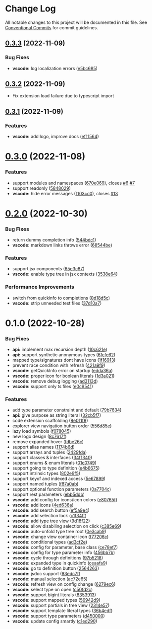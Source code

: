 # Change Log

All notable changes to this project will be documented in this file.
See [Conventional Commits](https://conventionalcommits.org) for commit guidelines.

## [0.3.3](https://github.com/mxsdev/ts-type-explorer/compare/v0.3.2...v0.3.3) (2022-11-09)

### Bug Fixes

-   **vscode:** log localization errors ([e5bc685](https://github.com/mxsdev/ts-type-explorer/commit/e5bc68521a314dd09f84238046add02958f48366))

## [0.3.2](https://github.com/mxsdev/ts-type-explorer/compare/v0.3.1...v0.3.2) (2022-11-09)

-   Fix extension load failure due to typescript import

## [0.3.1](https://github.com/mxsdev/ts-type-explorer/compare/v0.3.0...v0.3.1) (2022-11-09)

### Features

-   **vscode:** add logo, improve docs ([ef11564](https://github.com/mxsdev/ts-type-explorer/commit/ef1156484bb669b4781a3520ebfb7a30b6c1cc19))

# [0.3.0](https://github.com/mxsdev/ts-type-explorer/compare/v0.2.0...v0.3.0) (2022-11-08)

### Features

-   support modules and namespaces ([670e069](https://github.com/mxsdev/ts-type-explorer/commit/670e06970baf7040471aa5967a974a0d521f415a)), closes [#6](https://github.com/mxsdev/ts-type-explorer/issues/6) [#7](https://github.com/mxsdev/ts-type-explorer/issues/7)
-   support readonly ([5848029](https://github.com/mxsdev/ts-type-explorer/commit/5848029cfbe116727efa9ed28cc728ebb6dac544))
-   **vscode:** hide error messages ([1103cc0](https://github.com/mxsdev/ts-type-explorer/commit/1103cc0604dd05588cd17b3b46a8744aa6554477)), closes [#13](https://github.com/mxsdev/ts-type-explorer/issues/13)

# [0.2.0](https://github.com/mxsdev/ts-type-explorer/compare/v0.1.0...v0.2.0) (2022-10-30)

### Bug Fixes

-   return dummy completion info ([544bdc1](https://github.com/mxsdev/ts-type-explorer/commit/544bdc149b7d4e7d5f44048749ebf3ce834c829b))
-   **vscode:** markdown links throws error ([68544be](https://github.com/mxsdev/ts-type-explorer/commit/68544be6401ea6d06fca53a785672543276c9068))

### Features

-   support jsx components ([65e3c87](https://github.com/mxsdev/ts-type-explorer/commit/65e3c87d2f6b8017265bd455265056b06bb0e1db))
-   **vscode:** enable type tree in jsx contexts ([3538e64](https://github.com/mxsdev/ts-type-explorer/commit/3538e64b3676abff27c388ff89e4b80bb703cb3d))

### Performance Improvements

-   switch from quickinfo to completions ([0d18d5c](https://github.com/mxsdev/ts-type-explorer/commit/0d18d5cd4538d04c94a94da7452754f695cfacf9))
-   **vscode:** strip unneeded test files ([37d10a7](https://github.com/mxsdev/ts-type-explorer/commit/37d10a76e615ef4743acbecc62341958e78fc7be))

# 0.1.0 (2022-10-28)

### Bug Fixes

-   **api:** implement max recursion depth ([10c621e](https://github.com/mxsdev/ts-type-explorer/commit/10c621e5af85e65716524822b621ee48c728d6af))
-   **api:** support synthetic anonymous types ([6fcfe62](https://github.com/mxsdev/ts-type-explorer/commit/6fcfe62c358f81969efa44c6889323a8bbc18266))
-   mapped type/signatures dont have icons ([1f16913](https://github.com/mxsdev/ts-type-explorer/commit/1f169138911c83b8c3e4cf604a22fb48ab1ef247))
-   prevent race condition with refresh ([421a9f9](https://github.com/mxsdev/ts-type-explorer/commit/421a9f962f610fe7ba8fd0d3eeb63e939248bd14))
-   **vscode:** getQuickInfo error on startup ([edda36a](https://github.com/mxsdev/ts-type-explorer/commit/edda36a0e06d1900d3b490dc23240237355c6b39))
-   **vscode:** proper icon for boolean literals ([1d3a021](https://github.com/mxsdev/ts-type-explorer/commit/1d3a0214192c94060e07187aba8ac6dba254a242))
-   **vscode:** remove debug logging ([ad3113d](https://github.com/mxsdev/ts-type-explorer/commit/ad3113d8bac5656f468d33f47b3813080330ca8f))
-   **vscode:** support only ts files ([e0c9541](https://github.com/mxsdev/ts-type-explorer/commit/e0c9541799317dfb33d16a8fa16a5c3fbe1b06c9))

### Features

-   add type parameter constraint and default ([79b7634](https://github.com/mxsdev/ts-type-explorer/commit/79b763450972d9f38dc7c8262e70386fd513ebc3))
-   **api:** give purpose as string literal ([32cb5f7](https://github.com/mxsdev/ts-type-explorer/commit/32cb5f79dcbce37ced4766a1d252b5c856b0be38))
-   code extension scaffolding ([8e011f8](https://github.com/mxsdev/ts-type-explorer/commit/8e011f808ad2d8e7e71fa874664e0c8a5eb88b72))
-   explorer view navigation button order ([556d85e](https://github.com/mxsdev/ts-type-explorer/commit/556d85ea13262b82158e52cb1d04fbf27cda0c50))
-   lazy load symbols ([f078045](https://github.com/mxsdev/ts-type-explorer/commit/f0780452a722da283a2bce8107e79fe23b4dc1fd))
-   new logo design ([8c7617f](https://github.com/mxsdev/ts-type-explorer/commit/8c7617f5b40453b77f41ee03740bacc2dc45976c))
-   remove expanded hover ([fdbe26c](https://github.com/mxsdev/ts-type-explorer/commit/fdbe26c4a10d39e6ad83bf4926830e8cec23dc32))
-   support alias names ([1174b6d](https://github.com/mxsdev/ts-type-explorer/commit/1174b6dba6579dc4606b06054763bd8f3c2c4a32))
-   support arrays and tuples ([2429fda](https://github.com/mxsdev/ts-type-explorer/commit/2429fdac148a5c8c32843fd19a214c283d952e35))
-   support classes & interfaces ([34f1340](https://github.com/mxsdev/ts-type-explorer/commit/34f134059680c956b6051bfc05fa71f0db0b2fb7))
-   support enums & enum literals ([01c0749](https://github.com/mxsdev/ts-type-explorer/commit/01c074979abd3870bcb0e47c987a0fac26211439))
-   support going to type definition ([e4b6675](https://github.com/mxsdev/ts-type-explorer/commit/e4b66757d7157cd485876b43fca382007c4406e7))
-   support intrinsic types ([802e9f5](https://github.com/mxsdev/ts-type-explorer/commit/802e9f512139c8c0859c9293aecabf40ac8a7fd4))
-   support keyof and indexed access ([5e67899](https://github.com/mxsdev/ts-type-explorer/commit/5e6789924cd2d0184e3462645a3fe3ff3a6fd0d0))
-   support named tuples ([f87a0ab](https://github.com/mxsdev/ts-type-explorer/commit/f87a0ab285609ab56f81fd5696a2fa4b8e012bad))
-   support optional function parameters ([0a7704c](https://github.com/mxsdev/ts-type-explorer/commit/0a7704ccb882ed35e596b4221d22373a44b5fe9b))
-   support rest parameters ([ebb5ddb](https://github.com/mxsdev/ts-type-explorer/commit/ebb5ddba158f797dc73e171eef92141cbfe19e78))
-   **vscode:** add config for icons/icon colors ([e80765f](https://github.com/mxsdev/ts-type-explorer/commit/e80765fcd0735e0f84aafd993fbde03835d70257))
-   **vscode:** add icons ([4ed638a](https://github.com/mxsdev/ts-type-explorer/commit/4ed638ac0b4684253ce0ff9967d243303b9c30a2))
-   **vscode:** add search button ([ef5a9e4](https://github.com/mxsdev/ts-type-explorer/commit/ef5a9e4ba83ab428c9d0d4c0f97ce3ac974de5da))
-   **vscode:** add selection lock ([c1f34ff](https://github.com/mxsdev/ts-type-explorer/commit/c1f34ff9f1f1c4a3668966d6fcfa640c2312f242))
-   **vscode:** add type tree view ([9d18f22](https://github.com/mxsdev/ts-type-explorer/commit/9d18f220404cf68259ac34226eef0ad5a5c4627c))
-   **vscode:** allow disablling selection on click ([c385e69](https://github.com/mxsdev/ts-type-explorer/commit/c385e69bd775017b52b302dadc8de405d98b9c47))
-   **vscode:** auto-unfold type tree root ([0e3cab9](https://github.com/mxsdev/ts-type-explorer/commit/0e3cab9b1eb08942ac42d7a3b2fe85f7a280b264))
-   **vscode:** change view container icon ([f77206c](https://github.com/mxsdev/ts-type-explorer/commit/f77206c4ae2f8adf9b17f9688406bfe5d2b76f66))
-   **vscode:** conditional types ([ad3cf2e](https://github.com/mxsdev/ts-type-explorer/commit/ad3cf2e34e55c12dedb3b230e08efff72d83a820))
-   **vscode:** config for parameter, base class ([ce78ef7](https://github.com/mxsdev/ts-type-explorer/commit/ce78ef7e78b60f23037b13c19464a0d4dada3011))
-   **vscode:** config for type parameter info ([456bb7b](https://github.com/mxsdev/ts-type-explorer/commit/456bb7bd186aadb523019f724ac8919d1cb06ab5))
-   **vscode:** cycle through definitions ([97b5218](https://github.com/mxsdev/ts-type-explorer/commit/97b521898a8bbceec624d3c60526dd155e67c9b2))
-   **vscode:** expanded type in quickinfo ([ceaafa9](https://github.com/mxsdev/ts-type-explorer/commit/ceaafa9b04efe208e0ad9a2ff5c47d0d17a60847))
-   **vscode:** go to definition button ([2564263](https://github.com/mxsdev/ts-type-explorer/commit/2564263ed34123cac39ea203a69593c524bc82dd))
-   **vscode:** jsdoc support ([83edc7f](https://github.com/mxsdev/ts-type-explorer/commit/83edc7f120d244f6b1f667d2ad6f80e1747a581c))
-   **vscode:** manual selection ([ac72e65](https://github.com/mxsdev/ts-type-explorer/commit/ac72e65150d49c11f4f04d1946e9205a4521f459))
-   **vscode:** refresh view on config change ([6279ec6](https://github.com/mxsdev/ts-type-explorer/commit/6279ec601da481fc2d52adac3e4076bb77c5cb9b))
-   **vscode:** select type on open ([c50fd2c](https://github.com/mxsdev/ts-type-explorer/commit/c50fd2c540c73c8e4e3f8e04cf28d8b1a935f7e5))
-   **vscode:** support bigint literals ([8353913](https://github.com/mxsdev/ts-type-explorer/commit/8353913670425608351b2a8110bdfa83c284cbdb))
-   **vscode:** support mapped types ([56942d9](https://github.com/mxsdev/ts-type-explorer/commit/56942d927cbf86d3b54aa175f65add9afecdc4d3))
-   **vscode:** support partials in tree view ([2314e57](https://github.com/mxsdev/ts-type-explorer/commit/2314e57583c26e60485d6535ec0c1776b2a80efa))
-   **vscode:** support template literal types ([36b4edf](https://github.com/mxsdev/ts-type-explorer/commit/36b4edf24b761b59734029d9f1232d489e0c8e1a))
-   **vscode:** support type parameters ([d450000](https://github.com/mxsdev/ts-type-explorer/commit/d450000afed19498eb4c1882529e67cfc43eee28))
-   **vscode:** update config smartly ([c1ed290](https://github.com/mxsdev/ts-type-explorer/commit/c1ed290b71b977e36be2c7266d9486c4b44a64f8))
